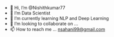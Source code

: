- 👋 Hi, I’m @Nishithkumar77
- 👀 I’m Data Scientist
- 🌱 I’m currently learning NLP and Deep Learning
- 💞️ I’m looking to collaborate on ...
- 📫 How to reach me ... nsahani99@gmail.com

<!---
Nishithkumar77/Nishithkumar77 is a ✨ special ✨ repository because its `README.md` (this file) appears on your GitHub profile.
You can click the Preview link to take a look at your changes.
--->
